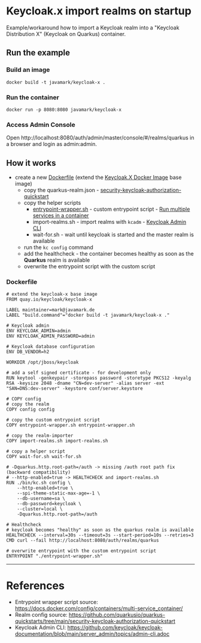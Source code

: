 # Keycloak.x import realms on startup

Example/workaround how to import a Keycloak realm into a "Keycloak Distribution X" (Keycloak on Quarkus) container.

## Run the example

### Build an image

```
docker build -t javamark/keycloak-x .
```

### Run the container

```
docker run -p 8080:8080 javamark/keycloak-x
```

### Access Admin Console

Open http://localhost:8080/auth/admin/master/console/#/realms/quarkus in a browser and login as admin:admin. 


## How it works

* create a new [Dockerfile](.Dockerfile) (extend the [Keycloak.X Docker Image](https://github.com/keycloak/keycloak-containers/tree/main/server-x) base image)
    * copy the quarkus-realm.json - [security-keycloak-authorization-quickstart](https://github.com/quarkusio/quarkus-quickstarts/tree/main/security-keycloak-authorization-quickstart)
    * copy the helper scripts
        * [entrypoint-wrapper.sh](entrypoint-wrapper.sh) - custom entrypoint script - [Run multiple services in a container](https://docs.docker.com/config/containers/multi-service_container/)
        * import-realms.sh - import realms with `kcadm` - [Keycloak Admin CLI](https://github.com/keycloak/keycloak-documentation/blob/main/server_admin/topics/admin-cli.adoc)
        * wait-for.sh - wait until keycloak is started and the master realm is available
    * run the `kc config` command 
    * add the healthcheck - the container becomes healthy as soon as the **Quarkus** realm is available
    * overwrite the entrypoint script with the custom script


### Dockerfile

```docker
# extend the keycloak-x base image
FROM quay.io/keycloak/keycloak-x

LABEL maintainer=mark@javamark.de
LABEL "build.command"="docker build -t javamark/keycloak-x ."

# Keycloak admin
ENV KEYCLOAK_ADMIN=admin
ENV KEYCLOAK_ADMIN_PASSWORD=admin

# Keycloak database configuration
ENV DB_VENDOR=h2

WORKDIR /opt/jboss/keycloak

# add a self signed certificate - for development only
RUN keytool -genkeypair -storepass password -storetype PKCS12 -keyalg RSA -keysize 2048 -dname "CN=dev-server" -alias server -ext "SAN=DNS:dev-server" -keystore conf/server.keystore

# COPY config
# copy the realm
COPY config config

# copy the custom entrypoint script
COPY entrypoint-wrapper.sh entrypoint-wrapper.sh

# copy the realm-importer
COPY import-realms.sh import-realms.sh

# copy a helper script
COPY wait-for.sh wait-for.sh

# -Dquarkus.http.root-path=/auth -> missing /auth root path fix (backward compatibility)
# --http-enabled=true -> HEALTHCHECK and import-realms.sh
RUN ./bin/kc.sh config \
    --http-enabled=true \
    --spi-theme-static-max-age=-1 \
    --db-username=sa \
    --db-password=keycloak \
    --cluster=local \
    -Dquarkus.http.root-path=/auth

# Healthcheck
# keycloak becomes "healthy" as soon as the quarkus realm is available
HEALTHCHECK --interval=30s --timeout=3s --start-period=10s --retries=3 CMD curl --fail http://localhost:8080/auth/realms/quarkus

# overwrite entrypoint with the custom entrypoint script
ENTRYPOINT "./entrypoint-wrapper.sh"

```

---
# References

* Entrypoint wrapper script source:
https://docs.docker.com/config/containers/multi-service_container/
* Realm config source:
https://github.com/quarkusio/quarkus-quickstarts/tree/main/security-keycloak-authorization-quickstart
* Keycloak Admin CLI: https://github.com/keycloak/keycloak-documentation/blob/main/server_admin/topics/admin-cli.adoc

